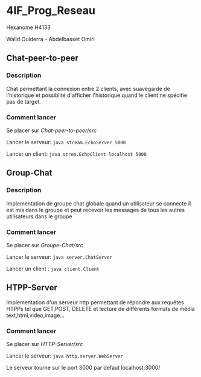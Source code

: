 # 4IF_Prog_Reseau

Hexanome H4133

Walid Oulderra - Abdelbasset Omiri

## Chat-peer-to-peer

### Description

Chat permettant la connexion entre 2 clients, avec suavegarde de l'historique et possiblité d'afficher l'historique quand le client ne spécifie pas de target.

### Comment lancer

Se placer sur _Chat-peer-to-peer/src_

Lancer le serveur: `java stream.EchoServer 5000`

Lancer un client: `java strem.EchoClient localhost 5000`

## Group-Chat

### Description

Implementation de groupe chat globale quand un utilisateur se connecte il est mis dans le groupe et peut recevoir les messages de tous les autres utilisateurs dans le groupe

### Comment lancer

Se placer sur _Groupe-Chat/src_

Lancer le serveur: `java server.ChatServer`

Lancer un client : `java client.Client`

## HTPP-Server

Implementation d'un serveur http permettant de répondre aux requêtes HTPPs tel que GET,POST, DELETE et lecture de différents formats de média text,html,video,image...

### Comment lancer

Se placer sur _HTTP-Server/src_

Lancer le serveur: `java http.server.WebServer`

Le serveur tourne sur le port 3000 par defaut localhost:3000/
